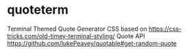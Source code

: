 # quoteterm
Terminal Themed Quote Generator
CSS based on https://css-tricks.com/old-timey-terminal-styling/
Quote API https://github.com/lukePeavey/quotable#get-random-quote
